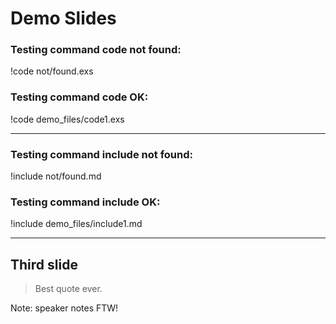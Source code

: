 # Demo Slides

### Testing command code not found:
!code not/found.exs

### Testing command code OK:
!code demo_files/code1.exs

---

### Testing command include not found:
!include not/found.md

### Testing command include OK:
!include demo_files/include1.md

---

## Third slide

> Best quote ever.

Note: speaker notes FTW!
